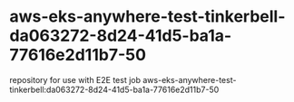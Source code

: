 # aws-eks-anywhere-test-tinkerbell-da063272-8d24-41d5-ba1a-77616e2d11b7-50
repository for use with E2E test job aws-eks-anywhere-test-tinkerbell:da063272-8d24-41d5-ba1a-77616e2d11b7-50
